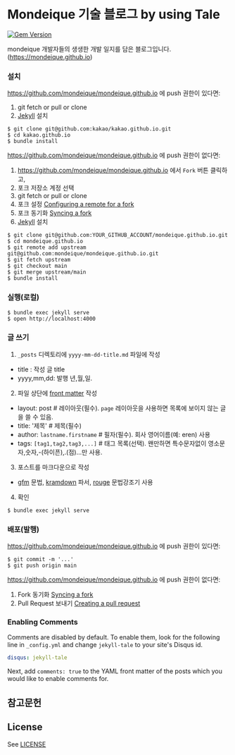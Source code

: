 # Mondeique 기술 블로그 by using Tale 

[![Gem Version](https://badge.fury.io/rb/tale.svg)](https://badge.fury.io/rb/tale)

mondeique 개발자들의 생생한 개발 일지를 담은 블로그입니다.(https://mondeique.github.io)

### 설치

<https://github.com/mondeique/mondeique.github.io> 에 push 권한이 있다면:

1. git fetch or pull or clone
2. [Jekyll] 설치

```console
$ git clone git@github.com:kakao/kakao.github.io.git
$ cd kakao.github.io
$ bundle install
```

<https://github.com/mondeique/mondeique.github.io> 에 push 권한이 없다면:

1. <https://github.com/mondeique/mondeique.github.io> 에서 `Fork` 버튼 클릭하고,
2. 포크 저장소 계정 선택
3. git fetch or pull or clone
4. 포크 설정 [Configuring a remote for a fork](https://help.github.com/articles/configuring-a-remote-for-a-fork/)
5. 포크 동기화 [Syncing a fork](https://help.github.com/articles/syncing-a-fork/)
6. [Jekyll] 설치

```console
$ git clone git@github.com:YOUR_GITHUB_ACCOUNT/mondeique.github.io.git
$ cd mondeique.github.io
$ git remote add upstream git@github.com:mondeique/mondeique.github.io.git
$ git fetch upstream
$ git checkout main
$ git merge upstream/main
$ bundle install
```

### 실행(로컬)

```
$ bundle exec jekyll serve
$ open http://localhost:4000
```

### 글 쓰기 

1. `_posts` 디렉토리에 `yyyy-mm-dd-title.md` 파일에 작성
 - title : 작성 글 title 
 - yyyy,mm,dd: 발행 년,월,일.
2. 파일 상단에 [front matter] 작성
 - layout: post # 레이아웃(필수). `page` 레이아웃을 사용하면 목록에 보이지 않는 글을 쓸 수 있음.
 - title: '제목' # 제목(필수)
 - author: `lastname.firstname` # 필자(필수). 회사 영어이름(예: eren) 사용
 - tags: `[tag1,tag2,tag3,...]` # 태그 목록(선택). 왠만하면 특수문자없이 영소문자,숫자,-(하이픈),.(점)...만 사용.
3. 포스트를 마크다운으로 작성
  - [gfm] 문법, [kramdown] 파서, [rouge] 문법강조기 사용
4. 확인 
```
$ bundle exec jekyll serve
```

### 배포(발행)

<https://github.com/mondeique/mondeique.github.io> 에 push 권한이 있다면:

```
$ git commit -m '...'
$ git push origin main
````

<https://github.com/mondeique/mondeique.github.io> 에 push 권한이 없다면:

1. Fork 동기화 [Syncing a fork](https://help.github.com/articles/syncing-a-fork/)
2. Pull Request 보내기 [Creating a pull request](https://help.github.com/articles/creating-a-pull-request/)

### Enabling Comments
Comments are disabled by default. To enable them, look for the following line in `_config.yml` and change `jekyll-tale` to your site's Disqus id.

```yml
disqus: jekyll-tale
```

Next, add `comments: true` to the YAML front matter of the posts which you would like to enable comments for.

## 참고문헌

[Jekyll]: https://jekyllrb.com
[front matter]: https://jekyllrb.com/docs/frontmatter/
[gfm]: https://guides.github.com/features/mastering-markdown/
[kramdown]: http://kramdown.gettalong.org
[rouge]: http://rouge.jneen.net

## License
See [LICENSE](https://github.com/mondeique/mondeique.github.io/blob/master/LICENSE)
